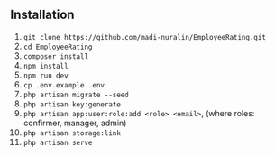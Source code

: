 ## Installation

1. `git clone https://github.com/madi-nuralin/EmployeeRating.git`
2. `cd EmployeeRating`
3. `composer install`
4. `npm install`
5. `npm run dev`
6. `cp .env.example .env`
6. `php artisan migrate --seed`
8. `php artisan key:generate`
9. `php artisan app:user:role:add <role> <email>`, (where roles: confirmer, manager, admin)
10. `php artisan storage:link`
11. `php artisan serve`
